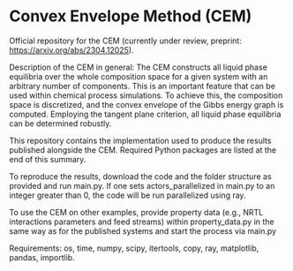 # Convex Envelope Method (CEM)

Official repository for the CEM (currently under review, preprint: https://arxiv.org/abs/2304.12025).

Description of the CEM in general:
The CEM constructs all liquid phase equilibria over the whole composition space for a given system with an arbitrary number of components. This is an important feature that can be used within chemical process simulations. To achieve this, the composition space is discretized, and the convex envelope of the Gibbs energy graph is computed. Employing the tangent plane criterion, all liquid phase equilibria can be determined robustly.

This repository contains the implementation used to produce the results published alongside the CEM. Required Python packages are listed at the end of this summary. 

To reproduce the results, download the code and the folder structure as provided and run main.py. If one sets actors_parallelized in main.py to an integer greater than 0, the code will be run parallelized using ray.

To use the CEM on other examples, provide property data (e.g., NRTL interactions parameters and feed streams) within property_data.py in the same way as for the published systems and start the process via main.py 


Requirements: os, time, numpy, scipy, itertools, copy, ray, matplotlib, pandas, importlib.
